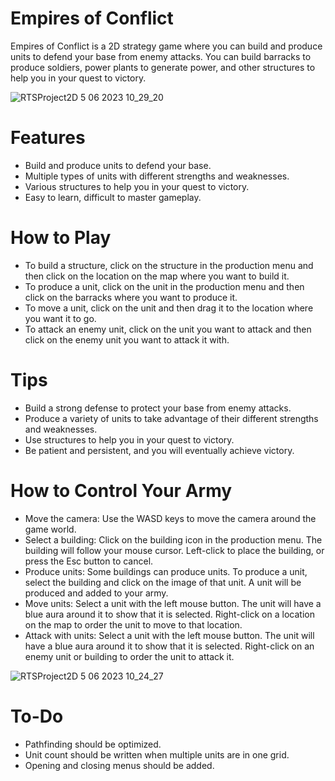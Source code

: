 # Empires of Conflict 
Empires of Conflict is a 2D strategy game where you can build and produce units to defend your base from enemy attacks. You can build barracks to produce soldiers, power plants to generate power, and other structures to help you in your quest to victory.
 
![RTSProject2D 5 06 2023 10_29_20](https://github.com/aralyilmaz/RTSProject2D/assets/64955826/c7a81e3a-a1ce-4d02-a83b-9aa9426462d5)
 
# Features
* Build and produce units to defend your base.
* Multiple types of units with different strengths and weaknesses.
* Various structures to help you in your quest to victory.
* Easy to learn, difficult to master gameplay.

# How to Play
* To build a structure, click on the structure in the production menu and then click on the location on the map where you want to build it.
* To produce a unit, click on the unit in the production menu and then click on the barracks where you want to produce it.
* To move a unit, click on the unit and then drag it to the location where you want it to go.
* To attack an enemy unit, click on the unit you want to attack and then click on the enemy unit you want to attack it with.

# Tips
* Build a strong defense to protect your base from enemy attacks.
* Produce a variety of units to take advantage of their different strengths and weaknesses.
* Use structures to help you in your quest to victory.
* Be patient and persistent, and you will eventually achieve victory.

# How to Control Your Army
* Move the camera: Use the WASD keys to move the camera around the game world.
* Select a building: Click on the building icon in the production menu. The building will follow your mouse cursor. Left-click to place the building, or press the Esc button to cancel.
* Produce units: Some buildings can produce units. To produce a unit, select the building and click on the image of that unit. A unit will be produced and added to your army.
* Move units: Select a unit with the left mouse button. The unit will have a blue aura around it to show that it is selected. Right-click on a location on the map to order the unit to move to that location.
* Attack with units: Select a unit with the left mouse button. The unit will have a blue aura around it to show that it is selected. Right-click on an enemy unit or building to order the unit to attack it.

![RTSProject2D 5 06 2023 10_24_27](https://github.com/aralyilmaz/RTSProject2D/assets/64955826/a246d9f8-5d6a-41fd-b457-cf2595bc9076)

# To-Do
* Pathfinding should be optimized.  
* Unit count should be written when multiple units are in one grid.
* Opening and closing menus should be added.
